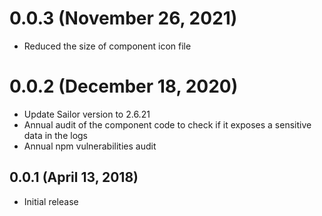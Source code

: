 # 0.0.3 (November 26, 2021)

* Reduced the size of component icon file

# 0.0.2 (December 18, 2020)

* Update Sailor version to 2.6.21
* Annual audit of the component code to check if it exposes a sensitive data in the logs
* Annual npm vulnerabilities audit

## 0.0.1 (April 13, 2018)

* Initial release
